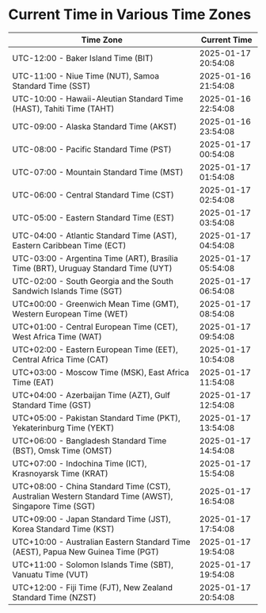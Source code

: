 # Current Time in Various Time Zones

| Time Zone | Current Time |
|-----------|--------------|
| UTC-12:00 - Baker Island Time (BIT) | 2025-01-17 20:54:08 |
| UTC-11:00 - Niue Time (NUT), Samoa Standard Time (SST) | 2025-01-16 21:54:08 |
| UTC-10:00 - Hawaii-Aleutian Standard Time (HAST), Tahiti Time (TAHT) | 2025-01-16 22:54:08 |
| UTC-09:00 - Alaska Standard Time (AKST) | 2025-01-16 23:54:08 |
| UTC-08:00 - Pacific Standard Time (PST) | 2025-01-17 00:54:08 |
| UTC-07:00 - Mountain Standard Time (MST) | 2025-01-17 01:54:08 |
| UTC-06:00 - Central Standard Time (CST) | 2025-01-17 02:54:08 |
| UTC-05:00 - Eastern Standard Time (EST) | 2025-01-17 03:54:08 |
| UTC-04:00 - Atlantic Standard Time (AST), Eastern Caribbean Time (ECT) | 2025-01-17 04:54:08 |
| UTC-03:00 - Argentina Time (ART), Brasília Time (BRT), Uruguay Standard Time (UYT) | 2025-01-17 05:54:08 |
| UTC-02:00 - South Georgia and the South Sandwich Islands Time (SGT) | 2025-01-17 06:54:08 |
| UTC±00:00 - Greenwich Mean Time (GMT), Western European Time (WET) | 2025-01-17 08:54:08 |
| UTC+01:00 - Central European Time (CET), West Africa Time (WAT) | 2025-01-17 09:54:08 |
| UTC+02:00 - Eastern European Time (EET), Central Africa Time (CAT) | 2025-01-17 10:54:08 |
| UTC+03:00 - Moscow Time (MSK), East Africa Time (EAT) | 2025-01-17 11:54:08 |
| UTC+04:00 - Azerbaijan Time (AZT), Gulf Standard Time (GST) | 2025-01-17 12:54:08 |
| UTC+05:00 - Pakistan Standard Time (PKT), Yekaterinburg Time (YEKT) | 2025-01-17 13:54:08 |
| UTC+06:00 - Bangladesh Standard Time (BST), Omsk Time (OMST) | 2025-01-17 14:54:08 |
| UTC+07:00 - Indochina Time (ICT), Krasnoyarsk Time (KRAT) | 2025-01-17 15:54:08 |
| UTC+08:00 - China Standard Time (CST), Australian Western Standard Time (AWST), Singapore Time (SGT) | 2025-01-17 16:54:08 |
| UTC+09:00 - Japan Standard Time (JST), Korea Standard Time (KST) | 2025-01-17 17:54:08 |
| UTC+10:00 - Australian Eastern Standard Time (AEST), Papua New Guinea Time (PGT) | 2025-01-17 19:54:08 |
| UTC+11:00 - Solomon Islands Time (SBT), Vanuatu Time (VUT) | 2025-01-17 19:54:08 |
| UTC+12:00 - Fiji Time (FJT), New Zealand Standard Time (NZST) | 2025-01-17 20:54:08 |
